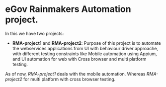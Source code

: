 # eGov Rainmakers Automation project.

In this we have two projects:

* **RMA-project1** and **RMA-project2**: Purpose of this project is to automate the webservices applications from UI with behaviour driver approache, with different testing constraints like Mobile automation using Appium, and UI automation for web with Cross browser and multi platform testing.

As of now, *RMA-project1* deals with the mobile automation. Whereas *RMA-project2* for multi platform with cross browser testing.
